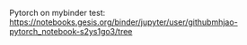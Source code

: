 Pytorch on mybinder test:
https://notebooks.gesis.org/binder/jupyter/user/githubmhjao-pytorch_notebook-s2ys1go3/tree
